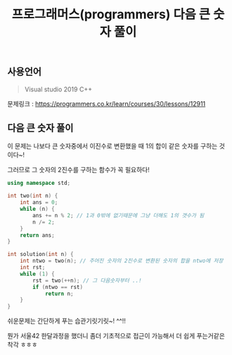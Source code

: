 ﻿---
title: "프로그래머스(programmers) 다음 큰 숫자 풀이"
categories: Algorithm
comments: true
---

## 사용언어
 > Visual studio 2019 C++  

문제링크 : <https://programmers.co.kr/learn/courses/30/lessons/12911>

## 다음 큰 숫자 풀이

이 문제는 나보다 큰 숫자중에서 이진수로 변환했을 때 1의 합이 같은 숫자를 구하는 것이다~!

그러므로 그 숫자의 2진수를 구하는 함수가 꼭 필요하다!

```c++
using namespace std;

int two(int n) {
	int ans = 0;
	while (n) {
		ans += n % 2; // 1과 0밖에 없기때문에 그냥 더해도 1의 갯수가 됨
		n /= 2;
	}
	return ans;
}

int solution(int n) {
	int ntwo = two(n); // 주어진 숫자의 2진수로 변환된 숫자의 합을 ntwo에 저장
	int rst;
	while (1) {
		rst = two(++n); // 그 다음숫자부터 ..!
		if (ntwo == rst)
			return n;
	}
}
```

쉬운문제는 간단하게 푸는 습관기릿기릿~! ^^!!

뭔가 서울42 한달과정을 했더니 좀더 기초적으로 접근이 가능해서 더 쉽게 푸는거같은 착각 ㅎㅎㅎ